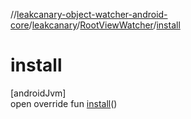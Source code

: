 //[leakcanary-object-watcher-android-core](../../../index.md)/[leakcanary](../index.md)/[RootViewWatcher](index.md)/[install](install.md)

# install

[androidJvm]\
open override fun [install](install.md)()
